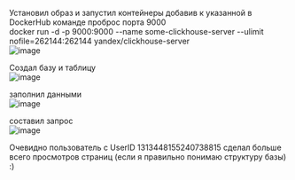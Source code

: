 Установил образ и запустил контейнеры добавив к указанной в DockerHub команде проброс порта 9000  
docker run -d -p 9000:9000 --name some-clickhouse-server --ulimit nofile=262144:262144 yandex/clickhouse-server  
![image](https://github.com/iv-art074/data_engineer/assets/87374285/f183cce0-986b-4c67-9aa6-5a9e900ebdf1)  

Создал базу и таблицу  
![image](https://github.com/iv-art074/data_engineer/assets/87374285/80b7d1f8-70f9-45af-90de-68ae0a2f91f8)  

заполнил данными  
![image](https://github.com/iv-art074/data_engineer/assets/87374285/1a092bb4-fe51-469c-ac84-d5a491910fa9)  

составил запрос  
![image](https://github.com/iv-art074/data_engineer/assets/87374285/3b8033cd-b62b-4574-b624-2bf8b96d3ef3)

Очевидно пользователь с UserID 1313448155240738815 сделал больше всего просмотров страниц (если я правильно понимаю структуру базы)  :)  





